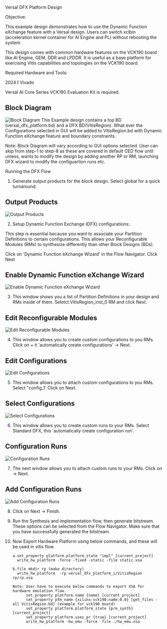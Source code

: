 Versal DFX Platform Design

Objective:

This example design demonstrates how to use the Dynamic Function eXchange feature with a Versal design. Users can switch xclbin (acceleration kernel container for AI Engine and PL) without rebooting the system.

This design comes with common hardware features on the VCK190 board like AI Engine, GEM, DDR and LPDDR. It is useful as a base platform for exercising Vitis capabilities and topologies on the VCK190 board.


Required Hardware and Tools:

2024.1 Vivado

Versal AI Core Series VCK190 Evaluation Kit is required.

## Block Diagram

![Block Diagram](./Icons/blockDiagram.JPG)
This Example design contains a top BD (versal_dfx_platform.bd) and a DFX BD(VitisRegion). What ever the Configurations selected in GUI will be added to VitisRegion.bd with Dynamic Function eXchange feature and boundary constraints. 
  
Note: Block Diagram will vary according to GUI options selected.
      User can skip from step-1 to step-8 as these are covered in default CED flow until unless, wants to modify the design by adding another RP or RM, launching DFX wizard to modify the configuartion runs etc.    
	  
Running the DFX Flow
1. Generate output products for the block design. Select global for a quick turnaround.

## Output Products

![Output Products](./Icons/output_products.PNG)

2. Setup Dynamic Function Exchange (DFX) configurations:.

 This step is essential because you want to associate your Partition Definitions to certain configurations. This allows your Reconfigurable Modules (RMs) to synthesize differently than other Block Designs (BDs).

Click on 'Dynamic Function eXchange Wizard' in the Flow Navigator. Click Next
## Enable Dynamic Function eXchange Wizard
![Enable Dynamic Function eXchange Wizard](./Icons/dfx_wizard1.PNG)

3.	This window shows you a list of Partition Definitions in your design and RMs inside of them. Seletct VitisRegion_inst_0 RM and click Next.
## Edit Reconfigurable Modules
![Edit Reconfigurable Modules](./Icons/dfx_wizard2.PNG)

4.	This window allows you to create custom configurations to you RMs. Click on + it 'automatically create configurations' → Next.
## Edit Configurations
![Edit Configurations](./Icons/dfx_wizard3.PNG)

5.	This window allows you to attach custom configurations to you RMs. Select "config_1' Click on Next.
## Select Configurations
![Select Configurations](./Icons/dfx_wizard4.PNG)

6.	This window allows you to create custom runs to your RMs. Select Standard DFX, this 'automatically create configuration run'.
## Configuration Runs
![Configuration Runs](./Icons/dfx_wizard5.PNG)

7.	The next window allows you to attach custom runs to your RMs. Click on → Next.
## Add Configuration Runs
![Add Configuration Runs](./Icons/dfx_wizard6.PNG)

8.	Click on Next → Finish.

9.	Run the Synthesis and implementation flow, then generate bitstream.
	These options can be selected from the Flow Navigator. Make sure that you have successfully generated the bitstream. 

10.	Now Export Hardware Platform using below commands, and these will be used in vitis flow.

		a.set_property platform.platform_state "impl" [current_project] 
		  write_hw_platform -force -fixed -static -file static.xsa
		
		b.file mkdir rp (make directory)
		  write_hw_platform  -rp versal_dfx_platform_i/VitisRegion rp/rp.xsa
		
        Note: User have to execute below commands to export XSA for hardware emulation flow.
			  set_property platform.name {name} [current_project]
			  set_property pfm_name {xilinx:vck190:name:0.0} [get_files -all VitisRegion.bd] (example for vck190 board)
			  set_property platform.platform_state {pre_synth} [current_project]
			  set_property platform.uses_pr {true} [current_project]
			  write_hw_platform -hw_emu -force -file ./hw_emu.xsa
		  
